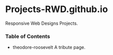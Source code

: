 # Projects-RWD.github.io

Responsive Web Designs Projects.

### Table of Contents

* theodore-roosevelt
    A tribute page.
